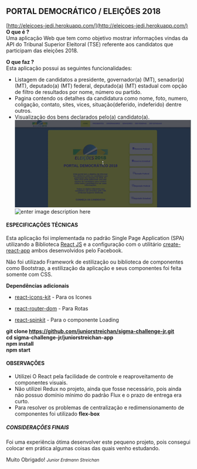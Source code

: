 ## PORTAL DEMOCRÁTICO / ELEIÇÕES 2018
[http://eleicoes-jedi.herokuapp.com/](http://eleicoes-jedi.herokuapp.com/) <br>
**O que é ?** <br>
Uma aplicação Web que tem como objetivo mostrar informações vindas da API do Tribunal Superior Eleitoral (TSE) referente aos candidatos que participam das eleições 2018.

**O que faz ?** <br>
Esta aplicação possui as seguintes funcionalidades:

 - Listagem de candidatos a presidente, governador(a) (MT), senador(a) (MT), deputado(a) (MT) federal, deputado(a) (MT) estadual  com opção de filtro de resultados por nome, número ou partido.
 - Pagina contendo os detalhes da candidatura como nome, foto, numero, coligação, contato, sites, vices, situação(deferido, indeferido) dentre outros.
 - Visualização dos bens declarados pelo(a) candidato(a).
![enter image description here](https://raw.githubusercontent.com/juniorstreichan/sigma-challenge-jr/master/juniorstreichan-app/src/assets/gifs/navigation.gif)
![enter image description here](https://raw.githubusercontent.com/juniorstreichan/sigma-challenge-jr/master/juniorstreichan-app/src/assets/gifs/navigation-mobile.gif)
#### ESPECIFICAÇÕES TÉCNICAS <br>
Esta aplicação foi implementada no padrão Single Page Application (SPA)
utilizando a Biblioteca [React JS](https://reactjs.org/) e a configuração com o utilitário [create-react-app](https://www.npmjs.com/package/create-react-app) ambos desenvolvidos pelo Facebook.

Não foi utilizado Framework de estilização ou biblioteca de componentes como Bootstrap, a estilização da aplicação e seus componentes foi feita somente com CSS.

**Dependências adicionais**
- [react-icons-kit](http://wmira.github.io/react-icons-kit/#/) - Para os Icones
- [react-router-dom](https://www.npmjs.com/package/react-router-dom) - Para Rotas
- [react-spinkit](http://kyleamathews.github.io/react-spinkit/) - Para o componente Loading

   <b>
git clone https://github.com/juniorstreichan/sigma-challenge-jr.git <br>
cd sigma-challenge-jr/juniorstreichan-app <br>
npm install <br>
npm start <br>
 </b>

#### OBSERVAÇÕES <br>
- Utilizei O React pela facilidade de controle e reaproveitamento de componentes visuais.
- Não utilizei Redux no projeto, ainda que fosse necessário, pois ainda não possuo domínio mínimo do padrão Flux e o prazo de entrega era curto.
- Para resolver os problemas de centralização  e redimensionamento  de componentes foi utilizado **flex-box**

##### CONSIDERAÇÕES FINAIS <br>
Foi uma experiência ótima desenvolver este pequeno projeto, pois consegui colocar em prática algumas coisas das quais venho estudando.

Muito Obrigado!
<small>*Junior Erdmann Streichan*</small>

